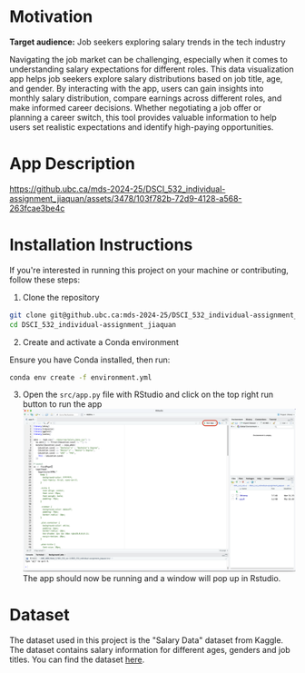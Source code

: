 # Motivation

**Target audience:** Job seekers exploring salary trends in the tech industry

Navigating the job market can be challenging, especially when it comes to understanding salary expectations for different roles. This data visualization app helps job seekers explore salary distributions based on job title, age, and gender. By interacting with the app, users can gain insights into monthly salary distribution, compare earnings across different roles, and make informed career decisions. Whether negotiating a job offer or planning a career switch, this tool provides valuable information to help users set realistic expectations and identify high-paying opportunities.

# App Description
https://github.ubc.ca/mds-2024-25/DSCI_532_individual-assignment_jiaquan/assets/3478/103f782b-72d9-4128-a568-263fcae3be4c



# Installation Instructions
If you're interested in running this project on your machine or contributing, follow these steps:

1. Clone the repository

```sh
git clone git@github.ubc.ca:mds-2024-25/DSCI_532_individual-assignment_jiaquan.git
cd DSCI_532_individual-assignment_jiaquan
```

2. Create and activate a Conda environment

Ensure you have Conda installed, then run:
```sh
conda env create -f environment.yml
```

3. Open the `src/app.py` file with RStudio and click on the top right run button to run the app
![](img/run_app.png)
The app should now be running and a window will pop up in Rstudio.

# Dataset
The dataset used in this project is the "Salary Data" dataset from Kaggle. The dataset contains salary information for different ages, genders and job titles. You can find the dataset [here](https://www.kaggle.com/datasets/mohithsairamreddy/salary-data).
